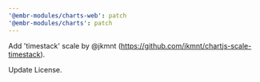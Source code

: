 ```yaml
---
'@embr-modules/charts-web': patch
'@embr-modules/charts': patch
---
```


Add 'timestack' scale by @jkmnt (https://github.com/jkmnt/chartjs-scale-timestack).

Update License.
